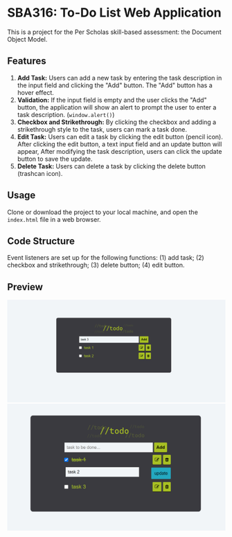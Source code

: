 # SBA316: To-Do List Web Application

This is a project for the Per Scholas skill-based assessment: the Document Object Model.

## Features

1. **Add Task:** Users can add a new task by entering the task description in the input field and clicking the "Add" button. The "Add" button has a hover effect.
2. **Validation:** If the input field is empty and the user clicks the "Add" button, the application will show an alert to prompt the user to enter a task description. (`window.alert()`)
3. **Checkbox and Strikethrough:** By clicking the checkbox and adding a strikethrough style to the task, users can mark a task done.
4. **Edit Task:** Users can edit a task by clicking the edit button (pencil icon). After clicking the edit button, a text input field and an update button will appear, After modifying the task description, users can click the update button to save the update.
5. **Delete Task:** Users can delete a task by clicking the delete button (trashcan icon).

## Usage

Clone or download the project to your local machine, and open the `index.html` file in a web browser.

## Code Structure

Event listeners are set up for the following functions:
(1) add task; (2) checkbox and strikethrough; (3) delete button; (4) edit button.

## Preview

![Preview 1](Screenshot1.png)
![Preview 2](Screenshot2.png)
